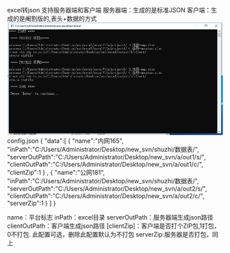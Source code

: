 excel转json
支持服务器端和客户端
服务器端：生成的是标准JSON
客户端：生成的是阉割版的,表头+数据的方式
![avatar](process.png)
config.json
{
  "data":[
    {
      "name":"内网165",
      "inPath":"C:/Users/Administrator/Desktop/new_svn/shuzhi/数据表/",
      "serverOutPath":"C:/Users/Administrator/Desktop/new_svn/a/out1/s/",
      "clientOutPath":"C:/Users/Administrator/Desktop/new_svn/a/out1/c/",
      "clientZip":1
    }
  ,
    {
      "name":"公网181",
      "inPath":"C:/Users/Administrator/Desktop/new_svn/shuzhi/数据表/",
      "serverOutPath":"C:/Users/Administrator/Desktop/new_svn/a/out2/s/",
      "clientOutPath":"C:/Users/Administrator/Desktop/new_svn/a/out2/c/",
      "serverZip":1
    }
  ]
}

name：平台标志
inPath：excel目录
serverOutPath：服务器端生成json路径
clientOutPath：客户端生成json路径
[clientZip]：客户端是否打个ZIP包,1打包，0不打包. 此配置可选，删除此配置默认为不打包
serverZip:服务器是否打包，同上